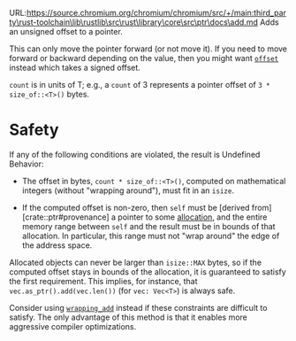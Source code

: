 URL:https://source.chromium.org/chromium/chromium/src/+/main:third_party\rust-toolchain\lib\rustlib\src\rust\library\core\src\ptr\docs\add.md
Adds an unsigned offset to a pointer.

This can only move the pointer forward (or not move it). If you need to move forward or
backward depending on the value, then you might want [`offset`](#method.offset) instead
which takes a signed offset.

`count` is in units of T; e.g., a `count` of 3 represents a pointer
offset of `3 * size_of::<T>()` bytes.

# Safety

If any of the following conditions are violated, the result is Undefined Behavior:

* The offset in bytes, `count * size_of::<T>()`, computed on mathematical integers (without
"wrapping around"), must fit in an `isize`.

* If the computed offset is non-zero, then `self` must be [derived from][crate::ptr#provenance] a pointer to some
[allocation], and the entire memory range between `self` and the result must be in
bounds of that allocation. In particular, this range must not "wrap around" the edge
of the address space.

Allocated objects can never be larger than `isize::MAX` bytes, so if the computed offset
stays in bounds of the allocation, it is guaranteed to satisfy the first requirement.
This implies, for instance, that `vec.as_ptr().add(vec.len())` (for `vec: Vec<T>`) is always
safe.

Consider using [`wrapping_add`] instead if these constraints are
difficult to satisfy. The only advantage of this method is that it
enables more aggressive compiler optimizations.

[`wrapping_add`]: #method.wrapping_add
[allocation]: crate::ptr#allocation
